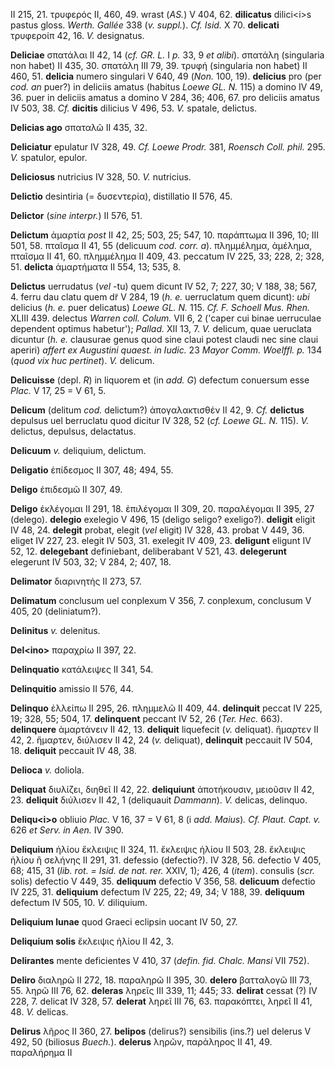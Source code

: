 II 215, 21. τρυφερός II, 460, 49. wrast (*AS.*) V 404, 62. **dilicatus**
dilici\<i\>s pastus gloss. *Werth. Gallée* 338 (*v. suppl.*). *Cf.
Isid.* X 70. **delicati** τρυφεροίπ 42, 16. *V.* designatus.

**Deliciae** σπατάλαι II 42, 14 (*cf. GR. L.* I *p.* 33, 9 *et*
*alibi*). σπατάλη (singularia non habet) II 435, 30. σπατάλη III 79,
39. τρυφή (singularia non habet) II 460, 51. **delicia** numero
singulari V 640, 49 (*Non.* 100, 19). **delicius** pro (per *cod. an*
puer?) in deliciis amatus (habitus *Loewe GL. N.* 115) a domino IV 49,
36. puer in deliciis amatus a domino V 284, 36; 406, 67. pro deliciis
amatus IV 503, 38. *Cf.* **dicitis** diIicius V 496, 53. *V.* spatale,
delictus.

**Delicias ago** σπαταλῶ II 435, 32.

**Deliciatur** epulatur IV 328, 49. *Cf. Loewe Prodr.* 381, *Roensch
Coll. phil.* 295. *V.* spatulor, epulor.

**Deliciosus** nutricius IV 328, 50. *V.* nutricius.

**Delictio** desintiria (= δυσεντερία), distillatio II 576, 45.

**Delictor** (*sine interpr.*) II 576, 51.

**Delictum** ἁμαρτία *post* II 42, 25; 503, 25; 547, 10. παράπτωμα II
396, 10; III 501, 58. πταῖσμα II 41, 55 (delicuum *cod. corr. a*).
πλημμέλημα, ἀμέλημα, πταῖσμα II 41, 60. πλημμέλημα II 409, 43. peccatum
IV 225, 33; 228, 2; 328, 51. **delicta** ἁμαρτήματα II 554, 13; 535, 8.

**Delictus** uerrudatus (*vel* -tu) quem dicunt IV 52, 7; 227, 30; V
188, 38; 567, 4. ferru dau clatu quem dr̃ V 284, 19 (*h. e.* uerruclatum
quem dicunt): *ubi* delicius (*h. e.* puer delicatus) *Loewe GL. N.*
115. *Cf. F. Schoell Mus. Rhen.* XLIII 439. delectus *Warren coll.
Colum.* VII 6, 2 ('caper cui binae uerruculae dependent optimus
habetur'); *Pallad.* XII 13, 7. *V.* delicum, quae ueruclata dicuntur
(*h. e.* clausurae genus quod sine claui potest claudi nec sine claui
aperiri) *affert ex Augustini quaest. in Iudic.* 23 *Mayor Comm.
Woelffl. p.* 134 (*quod vix huc pertinet*). *V.* delicum.

**Delicuisse** (depl. *R*) in liquorem et (in *add. G*) defectum
conuersum esse *Plac.* V 17, 25 = V 61, 5.

**Delicum** (delitum *cod.* delictum?) ἀπογαλακτισθέν II 42, 9. *Cf.*
**delictus** depulsus uel berruclatu quod dicitur IV 328, 52 (*cf. Loewe
GL. N.* 115). *V.* delictus, depulsus, delactatus.

**Delicuum** *v.* deliquium, delictum.

**Deligatio** ἐπίδεσμος II 307, 48; 494, 55.

**Deligo** ἐπιδεσμῶ II 307, 49.

**Deligo** ἐκλέγομαι II 291, 18. ἐπιλέγομαι II 309, 20. παραλέγομαι II
395, 27 (delego). **delegio** exelegio V 496, 15 (deligo seligo?
exeligo?). **deligit** eligit IV 48, 24. **delegit** probat, elegit
(*vel* eligit) IV 328, 43. probat V 449, 36. eliget IV 227, 23. elegit
IV 503, 31. exelegit IV 409, 23. **deligunt** eligunt IV 52, 12.
**delegebant** definiebant, deliberabant V 521, 43. **delegerunt**
elegerunt IV 503, 32; V 284, 2; 407, 18.

**Delimator** διαρινητής II 273, 57.

**Delimatum** conclusum uel conplexum V 356, 7. conplexum, conclusum V
405, 20 (deliniatum?).

**Delinitus** *v.* delenitus.

**Del\<ino\>** παραχρίω II 397, 22.

**Delinquatio** κατάλειψες II 341, 54.

**Delinquitio** amissio II 576, 44.

**Delinquo** ἐλλείπω II 295, 26. πλημμελῶ II 409, 44. **delinquit**
peccat IV 225, 19; 328, 55; 504, 17. **delinquent** peccant IV 52, 26
(*Ter. Hec.* 663). **delinquere** ἁμαρτάνειν II 42, 13. **deliquit**
liquefecit (*v.* deliquat). ἥμαρτεν II 42, 2. ἥμαρτεν, διύλισεν II 42,
24 (*v.* deliquat), **delinquit** peccauit IV 504, 18. **deliquit**
peccauit IV 48, 38.

**Delioca** *v.* doliola.

**Deliquat** διυλίζει, διηθεῖ II 42, 22. **deliquiunt** ἀποτήκουσιν,
μειοῦσιν II 42, 23. **deliquit** διύλισεν II 42, 1 (deliquauit
*Dammann*). *V.* delicas, delinquo.

**Deliqu\<i\>o** obliuio *Plac.* V 16, 37 = V 61, 8 (i *add. Maius*)*.
Cf. Plaut. Capt. v.* 626 *et Serv. in Aen.* IV 390.

**Deliquium** ἡλίου ἔκλειψις II 324, 11. ἔκλειψις ἡλίου II 503, 28.
ἔκλειψις ἡλίου ἢ σελήνης II 291, 31. defessio (defectio?). IV 328, 56.
defectio V 405, 68; 415, 31 (*lib. rot. = Isid. de nat. rer.* XXIV,
1); 426, 4 (*item*). consulis (*scr.* solis) defectio V 449, 35.
**deliquum** defectio V 356, 58. **delicuum** defectio IV 225, 31.
**deliquium** defectum IV 225, 22; 49, 34; V 188, 39. **deliquum**
defectum IV 505, 10. *V.* diliquium.

**Deliquium lunae** quod Graeci eclipsin uocant IV 50, 27.

**Deliquium solis** ἔκλειψις ἡλίου II 42, 3.

**Delirantes** mente deficientes V 410, 37 (*defin. fid. Chalc. Mansi*
VII 752).

**Deliro** διαληρῶ II 272, 18. παραληρῶ II 395, 30. **delero** βατταλογῶ
III 73, 55. ληρῶ III 76, 62. **deleras** ληρεῖς III 339, 11; 445; 33.
**delirat** cessat (?) IV 228, 7. delicat IV 328, 57. **delerat** ληρεῖ
III 76, 63. παρακόπτει, ληρεῖ II 41, 48. *V.* delicas.

**Delirus** λῆρος II 360, 27. **belipos** (delirus?) sensibilis (ins.?)
uel delerus V 492, 50 (biliosus *Buech.*). **delerus** ληρῶν, παράληρος
II 41, 49. παραλήρημα II
